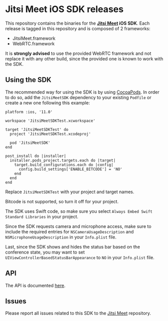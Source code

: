 # Jitsi Meet iOS SDK releases

This repository contains the binaries for the **[Jitsi Meet]() iOS SDK**. Each
release is tagged in this repository and is composed of 2 frameworks:

- JitsiMeet.framework
- WebRTC.framework

It is **strongly advised** to use the provided WebRTC framework and not
replace it with any other build, since the provided one is known to work
with the SDK.

## Using the SDK

The recommended way for using the SDK is by using [CocoaPods](). In order to
do so, add the `JitsiMeetSDK` dependency to your existing `Podfile` or create
a new one following this example:

```
platform :ios, '11.0'

workspace 'JitsiMeetSDKTest.xcworkspace'

target 'JitsiMeetSDKTest' do
  project 'JitsiMeetSDKTest.xcodeproj'

  pod 'JitsiMeetSDK'
end

post_install do |installer|
  installer.pods_project.targets.each do |target|
    target.build_configurations.each do |config|
      config.build_settings['ENABLE_BITCODE'] = 'NO'
    end
  end
end
```

Replace `JitsiMeetSDKTest` with your project and target names.

Bitcode is not supported, so turn it off for your project.

The SDK uses Swift code, so make sure you select `Always Embed Swift Standard Libraries`
in your project.

Since the SDK requests camera and microphone access, make sure to include the
required entries for `NSCameraUsageDescription` and `NSMicrophoneUsageDescription`
in your `Info.plist` file.

Last, since the SDK shows and hides the status bar based on the conference state,
you may want to set `UIViewControllerBasedStatusBarAppearance` to `NO` in your
`Info.plist` file.

## API

The API is documented [here]().

## Issues

Please report all issues related to this SDK to the [Jitsi Meet]() repository.

[CocoaPods]: https://cocoapods.org
[Jitsi Meet]: https://github.com/jitsi/jitsi-meet
[here]: https://github.com/jitsi/jitsi-meet/blob/master/ios/README.md

